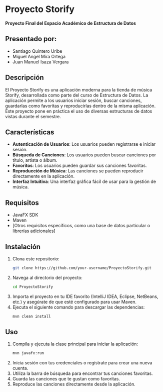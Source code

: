 # Proyecto Storify

**Proyecto Final del Espacio Académico de Estructura de Datos**

## Presentado por:
- Santiago Quintero Uribe
- Miguel Angel Mira Ortega
- Juan Manuel Isaza Vergara

## Descripción

El Proyecto Storify es una aplicación moderna para la tienda de música Storify, desarrollada como parte del curso de Estructura de Datos. La aplicación permite a los usuarios iniciar sesión, buscar canciones, guardarlas como favoritas y reproducirlas dentro de la misma aplicación. Este proyecto pone en práctica el uso de diversas estructuras de datos vistas durante el semestre.

## Características

- **Autenticación de Usuarios**: Los usuarios pueden registrarse e iniciar sesión.
- **Búsqueda de Canciones**: Los usuarios pueden buscar canciones por título, artista o álbum.
- **Favoritos**: Los usuarios pueden guardar sus canciones favoritas.
- **Reproducción de Música**: Las canciones se pueden reproducir directamente en la aplicación.
- **Interfaz Intuitiva**: Una interfaz gráfica fácil de usar para la gestión de música.
## Requisitos
- JavaFX SDK
- Maven
- [Otros requisitos específicos, como una base de datos particular o librerías adicionales]

## Instalación

1. Clona este repositorio:
    ```sh
    git clone https://github.com/your-username/ProyectoStorify.git
    ```
2. Navega al directorio del proyecto:
    ```sh
    cd ProyectoStorify
    ```
3. Importa el proyecto en tu IDE favorito (IntelliJ IDEA, Eclipse, NetBeans, etc.) y asegúrate de que esté configurado para usar Maven.
4. Ejecuta el siguiente comando para descargar las dependencias:
    ```sh
    mvn clean install
    ```

## Uso

1. Compila y ejecuta la clase principal para iniciar la aplicación:
    ```sh
    mvn javafx:run
    ```
2. Inicia sesión con tus credenciales o regístrate para crear una nueva cuenta.
3. Utiliza la barra de búsqueda para encontrar tus canciones favoritas.
4. Guarda las canciones que te gustan como favoritas.
5. Reproduce las canciones directamente desde la aplicación.
